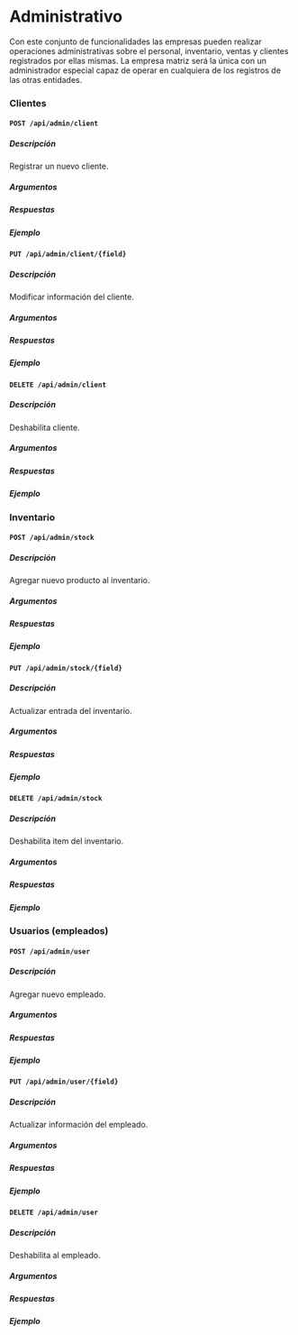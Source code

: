 # Administrativo

Con este conjunto de funcionalidades las empresas pueden realizar operaciones administrativas sobre el personal,
inventario, ventas y clientes registrados por ellas mismas. La empresa matriz será la única con un administrador
especial capaz de operar en cualquiera de los registros de las otras entidades.

### Clientes

#### `POST /api/admin/client`

##### Descripción

Registrar un nuevo cliente.

##### Argumentos

##### Respuestas

##### Ejemplo

#### `PUT /api/admin/client/{field}`

##### Descripción

Modificar información del cliente.

##### Argumentos

##### Respuestas

##### Ejemplo

#### `DELETE /api/admin/client`

##### Descripción

Deshabilita cliente.

##### Argumentos

##### Respuestas

##### Ejemplo

### Inventario

#### `POST /api/admin/stock`

##### Descripción

Agregar nuevo producto al inventario.

##### Argumentos

##### Respuestas

##### Ejemplo

#### `PUT /api/admin/stock/{field}`

##### Descripción

Actualizar entrada del inventario.

##### Argumentos

##### Respuestas

##### Ejemplo

#### `DELETE /api/admin/stock`

##### Descripción

Deshabilita item del inventario.

##### Argumentos

##### Respuestas

##### Ejemplo

### Usuarios (empleados)

#### `POST /api/admin/user`

##### Descripción

Agregar nuevo empleado.

##### Argumentos

##### Respuestas

##### Ejemplo

#### `PUT /api/admin/user/{field}`

##### Descripción

Actualizar información del empleado.

##### Argumentos

##### Respuestas

##### Ejemplo

#### `DELETE /api/admin/user`

##### Descripción

Deshabilita al empleado.

##### Argumentos

##### Respuestas

##### Ejemplo

##           